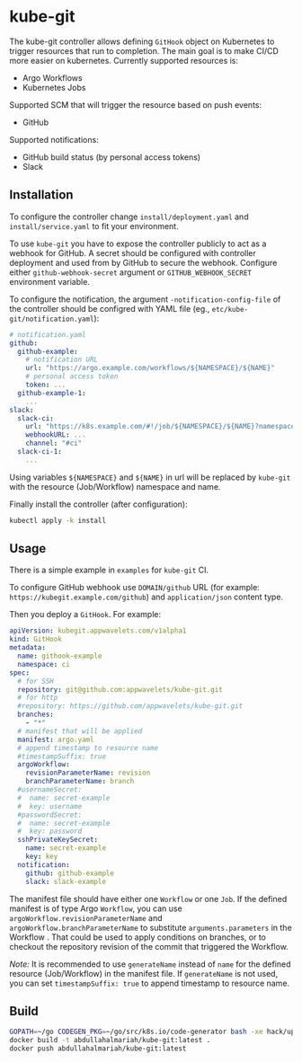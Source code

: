 # kube-git


The kube-git controller allows defining `GitHook` object on Kubernetes to trigger resources that run to completion. The main goal is to make CI/CD more easier on kubernetes. Currently supported resources is:

* Argo Workflows
* Kubernetes Jobs

Supported SCM that will trigger the resource based on push events:
* GitHub

Supported notifications:
* GitHub build status (by personal access tokens)
* Slack

## Installation

To configure the controller change `install/deployment.yaml` and `install/service.yaml` to fit your environment.

To use `kube-git` you have to expose the controller publicly to act as a webhook for GitHub. A secret should be configured with controller deployment and used from by GitHub to secure the webhook. Configure either `github-webhook-secret` argument or `GITHUB_WEBHOOK_SECRET` environment variable.

To configure the notification, the argument `-notification-config-file` of the controller should be configred with YAML file (eg., `etc/kube-git/notification.yaml`):

```yaml
# notification.yaml
github:
  github-example:
    # notification URL
    url: "https://argo.example.com/workflows/${NAMESPACE}/${NAME}"
    # personal access token
    token: ...
  github-example-1:
    ...
slack:
  slack-ci:
    url: "https://k8s.example.com/#!/job/${NAMESPACE}/${NAME}?namespace=${NAMESPACE}"
    webhookURL: ...
    channel: "#ci"
  slack-ci-1:
    ...
```

Using variables `${NAMESPACE}` and `${NAME}` in url will be replaced by `kube-git` with the resource (Job/Workflow) namespace and name.

Finally install the controller (after configuration):

```bash
kubectl apply -k install
```

## Usage

There is a simple example in `examples` for `kube-git` CI.

To configure GitHub webhook use `DOMAIN/github` URL (for example: `https://kubegit.example.com/github`) and `application/json` content type.

Then you deploy a `GitHook`. For example:

```yaml
apiVersion: kubegit.appwavelets.com/v1alpha1
kind: GitHook
metadata:
  name: githook-example
  namespace: ci
spec:
  # for SSH
  repository: git@github.com:appwavelets/kube-git.git
  # for http
  #repository: https://github.com/appwavelets/kube-git.git
  branches:
    - "*"
  # manifest that will be applied
  manifest: argo.yaml
  # append timestamp to resource name
  #timestampSuffix: true
  argoWorkflow:
    revisionParameterName: revision
    branchParameterName: branch
  #usernameSecret:
  #  name: secret-example
  #  key: username
  #passwordSecret:
  #  name: secret-example
  #  key: password
  sshPrivateKeySecret:
    name: secret-example
    key: key
  notification:
    github: github-example
    slack: slack-example
```

The manifest file should have either one `Workflow` or one `Job`. If the defined manifest is of type Argo `Workflow`, you can use `argoWorkflow.revisionParameterName` and `argoWorkflow.branchParameterName` to substitute `arguments.parameters` in the Workflow . That could be used to apply conditions on branches, or to checkout the repository revision of the commit that triggered the Workflow.

*Note:* It is recommended to use `generateName` instead of `name` for the defined resource (Job/Workflow) in the manifest file. If `generateName` is not used, you can set `timestampSuffix: true` to append timestamp to resource name.

## Build

```bash
GOPATH=~/go CODEGEN_PKG=~/go/src/k8s.io/code-generator bash -xe hack/update-codegen.sh
docker build -t abdullahalmariah/kube-git:latest .
docker push abdullahalmariah/kube-git:latest
```
